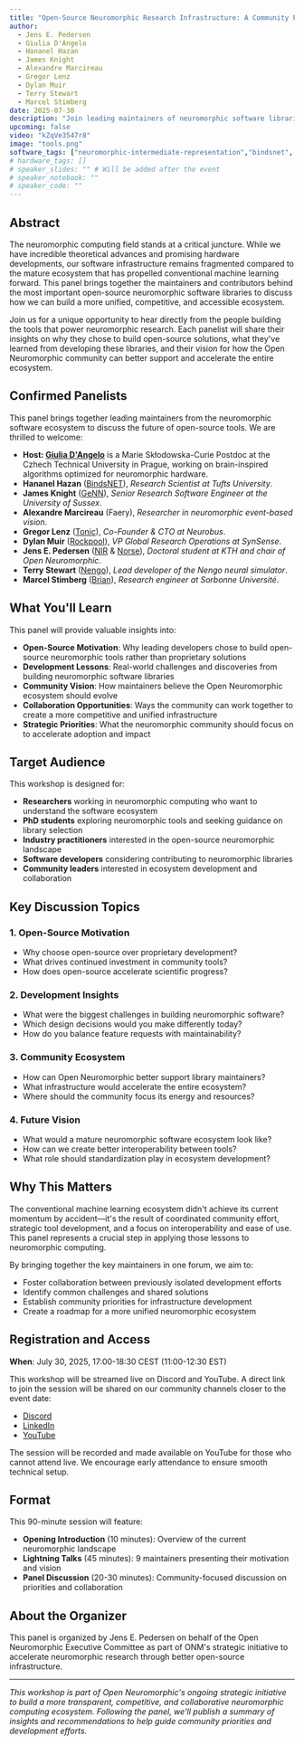 ```yaml
---
title: "Open-Source Neuromorphic Research Infrastructure: A Community Panel"
author:
  - Jens E. Pedersen
  - Giulia D'Angelo
  - Hananel Hazan
  - James Knight
  - Alexandre Marcireau
  - Gregor Lenz
  - Dylan Muir
  - Terry Stewart
  - Marcel Stimberg
date: 2025-07-30
description: "Join leading maintainers of neuromorphic software libraries for a panel discussion on building open-source infrastructure, sharing lessons learned, and shaping the future of the neuromorphic ecosystem."
upcoming: false
video: "kZqVe3547r8"
image: "tools.png"
software_tags: ["neuromorphic-intermediate-representation","bindsnet", "snntorch", "brian", "genn", "jaxsnn", "nengo", "norse", "rockpool", "tonic"]
# hardware_tags: []
# speaker_slides: "" # Will be added after the event
# speaker_notebook: ""
# speaker_code: ""
---
```


## Abstract

The neuromorphic computing field stands at a critical juncture. While we have incredible theoretical advances and promising hardware developments, our software infrastructure remains fragmented compared to the mature ecosystem that has propelled conventional machine learning forward. This panel brings together the maintainers and contributors behind the most important open-source neuromorphic software libraries to discuss how we can build a more unified, competitive, and accessible ecosystem.

Join us for a unique opportunity to hear directly from the people building the tools that power neuromorphic research. Each panelist will share their insights on why they chose to build open-source solutions, what they've learned from developing these libraries, and their vision for how the Open Neuromorphic community can better support and accelerate the entire ecosystem.

## Confirmed Panelists

This panel brings together leading maintainers from the neuromorphic software ecosystem to discuss the future of open-source tools. We are thrilled to welcome:


- **Host: [Giulia D'Angelo](/contributors/giulia-dangelo/)** is a Marie Skłodowska-Curie Postdoc at the Czhech Technical University in Prague, working on brain-inspired algorithms optimized for neuromorphic hardware.
- **Hananel Hazan** ([BindsNET](/neuromorphic-computing/software/snn-frameworks/bindsnet/)), *Research Scientist at Tufts University*.
- **James Knight** ([GeNN](/neuromorphic-computing/software/snn-frameworks/genn/)), *Senior Research Software Engineer at the University of Sussex*.
- **Alexandre Marcireau** (Faery), *Researcher in neuromorphic event-based vision*.
- **Gregor Lenz** ([Tonic](/neuromorphic-computing/software/data-tools/tonic/)), *Co-Founder & CTO at Neurobus*.
- **Dylan Muir** ([Rockpool](/neuromorphic-computing/software/snn-frameworks/rockpool/)), *VP Global Research Operations at SynSense*.
- **Jens E. Pedersen** ([NIR](/workshops/neuromorphic-intermediate-representation/) & [Norse](/neuromorphic-computing/software/snn-frameworks/norse/)), *Doctoral student at KTH and chair of Open Neuromorphic*.
- **Terry Stewart** ([Nengo](/neuromorphic-computing/software/snn-frameworks/nengo/)), *Lead developer of the Nengo neural simulator*.
- **Marcel Stimberg** ([Brian](/neuromorphic-computing/software/snn-frameworks/brian/)), *Research engineer at Sorbonne Université*.

## What You'll Learn

This panel will provide valuable insights into:

- **Open-Source Motivation**: Why leading developers chose to build open-source neuromorphic tools rather than proprietary solutions
- **Development Lessons**: Real-world challenges and discoveries from building neuromorphic software libraries
- **Community Vision**: How maintainers believe the Open Neuromorphic ecosystem should evolve
- **Collaboration Opportunities**: Ways the community can work together to create a more competitive and unified infrastructure
- **Strategic Priorities**: What the neuromorphic community should focus on to accelerate adoption and impact

## Target Audience

This workshop is designed for:

- **Researchers** working in neuromorphic computing who want to understand the software ecosystem
- **PhD students** exploring neuromorphic tools and seeking guidance on library selection
- **Industry practitioners** interested in the open-source neuromorphic landscape
- **Software developers** considering contributing to neuromorphic libraries
- **Community leaders** interested in ecosystem development and collaboration


## Key Discussion Topics

### 1. Open-Source Motivation
- Why choose open-source over proprietary development?
- What drives continued investment in community tools?
- How does open-source accelerate scientific progress?

### 2. Development Insights
- What were the biggest challenges in building neuromorphic software?
- Which design decisions would you make differently today?
- How do you balance feature requests with maintainability?

### 3. Community Ecosystem
- How can Open Neuromorphic better support library maintainers?
- What infrastructure would accelerate the entire ecosystem?
- Where should the community focus its energy and resources?

### 4. Future Vision
- What would a mature neuromorphic software ecosystem look like?
- How can we create better interoperability between tools?
- What role should standardization play in ecosystem development?

## Why This Matters

The conventional machine learning ecosystem didn't achieve its current momentum by accident—it's the result of coordinated community effort, strategic tool development, and a focus on interoperability and ease of use. This panel represents a crucial step in applying those lessons to neuromorphic computing.

By bringing together the key maintainers in one forum, we aim to:
- Foster collaboration between previously isolated development efforts
- Identify common challenges and shared solutions
- Establish community priorities for infrastructure development
- Create a roadmap for a more unified neuromorphic ecosystem

## Registration and Access

**When**: July 30, 2025, 17:00-18:30 CEST (11:00-12:30 EST)

This workshop will be streamed live on Discord and YouTube. A direct link to join the session will be shared on our community channels closer to the event date:

- [Discord](https://discord.gg/hUygPUdD8E)
- [LinkedIn](https://www.linkedin.com/company/98345683/)
- [YouTube](https://www.youtube.com/@openneuromorphic)

The session will be recorded and made available on YouTube for those who cannot attend live. We encourage early attendance to ensure smooth technical setup.

## Format

This 90-minute session will feature:

- **Opening Introduction** (10 minutes): Overview of the current neuromorphic landscape
- **Lightning Talks** (45 minutes): 9 maintainers presenting their motivation and vision
- **Panel Discussion** (20-30 minutes): Community-focused discussion on priorities and collaboration


## About the Organizer

This panel is organized by Jens E. Pedersen on behalf of the Open Neuromorphic Executive Committee as part of ONM's strategic initiative to accelerate neuromorphic research through better open-source infrastructure.

---

*This workshop is part of Open Neuromorphic's ongoing strategic initiative to build a more transparent, competitive, and collaborative neuromorphic computing ecosystem. Following the panel, we'll publish a summary of insights and recommendations to help guide community priorities and development efforts.*
